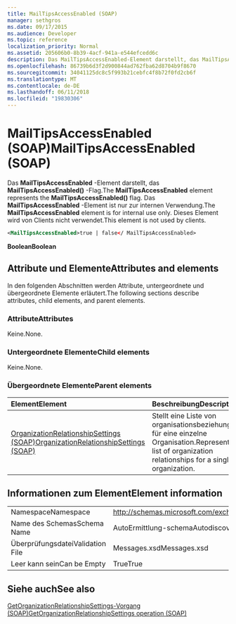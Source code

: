 ```yaml
---
title: MailTipsAccessEnabled (SOAP)
manager: sethgros
ms.date: 09/17/2015
ms.audience: Developer
ms.topic: reference
localization_priority: Normal
ms.assetid: 205606b0-8b39-4acf-941a-e544efcedd6c
description: Das MailTipsAccessEnabled-Element darstellt, das MailTipsAccessEnabled()-Flag. Das MailTipsAccessEnabled-Element ist nur zur internen Verwendung. Dieses Element wird von Clients nicht verwendet.
ms.openlocfilehash: 86739b6d3f2d900844ad762fba62d8704b9f8670
ms.sourcegitcommit: 34041125dc8c5f993b21cebfc4f8b72f0fd2cb6f
ms.translationtype: MT
ms.contentlocale: de-DE
ms.lasthandoff: 06/11/2018
ms.locfileid: "19830306"
---
```

# <a name="mailtipsaccessenabled-soap"></a><span data-ttu-id="d2e91-105">MailTipsAccessEnabled (SOAP)</span><span class="sxs-lookup"><span data-stu-id="d2e91-105">MailTipsAccessEnabled (SOAP)</span></span>

<span data-ttu-id="d2e91-106">Das **MailTipsAccessEnabled** -Element darstellt, das **MailTipsAccessEnabled()** -Flag.</span><span class="sxs-lookup"><span data-stu-id="d2e91-106">The **MailTipsAccessEnabled** element represents the **MailTipsAccessEnabled()** flag.</span></span> <span data-ttu-id="d2e91-107">Das **MailTipsAccessEnabled** -Element ist nur zur internen Verwendung.</span><span class="sxs-lookup"><span data-stu-id="d2e91-107">The **MailTipsAccessEnabled** element is for internal use only.</span></span> <span data-ttu-id="d2e91-108">Dieses Element wird von Clients nicht verwendet.</span><span class="sxs-lookup"><span data-stu-id="d2e91-108">This element is not used by clients.</span></span> 
  
```XML
<MailTipsAccessEnabled>true | false</ MailTipsAccessEnabled>
```

 <span data-ttu-id="d2e91-109">**Boolean**</span><span class="sxs-lookup"><span data-stu-id="d2e91-109">**Boolean**</span></span>
## <a name="attributes-and-elements"></a><span data-ttu-id="d2e91-110">Attribute und Elemente</span><span class="sxs-lookup"><span data-stu-id="d2e91-110">Attributes and elements</span></span>

<span data-ttu-id="d2e91-111">In den folgenden Abschnitten werden Attribute, untergeordnete und übergeordnete Elemente erläutert.</span><span class="sxs-lookup"><span data-stu-id="d2e91-111">The following sections describe attributes, child elements, and parent elements.</span></span>
  
### <a name="attributes"></a><span data-ttu-id="d2e91-112">Attribute</span><span class="sxs-lookup"><span data-stu-id="d2e91-112">Attributes</span></span>

<span data-ttu-id="d2e91-113">Keine.</span><span class="sxs-lookup"><span data-stu-id="d2e91-113">None.</span></span>
  
### <a name="child-elements"></a><span data-ttu-id="d2e91-114">Untergeordnete Elemente</span><span class="sxs-lookup"><span data-stu-id="d2e91-114">Child elements</span></span>

<span data-ttu-id="d2e91-115">Keine.</span><span class="sxs-lookup"><span data-stu-id="d2e91-115">None.</span></span>
  
### <a name="parent-elements"></a><span data-ttu-id="d2e91-116">Übergeordnete Elemente</span><span class="sxs-lookup"><span data-stu-id="d2e91-116">Parent elements</span></span>

|<span data-ttu-id="d2e91-117">**Element**</span><span class="sxs-lookup"><span data-stu-id="d2e91-117">**Element**</span></span>|<span data-ttu-id="d2e91-118">**Beschreibung**</span><span class="sxs-lookup"><span data-stu-id="d2e91-118">**Description**</span></span>|
|:-----|:-----|
|[<span data-ttu-id="d2e91-119">OrganizationRelationshipSettings (SOAP)</span><span class="sxs-lookup"><span data-stu-id="d2e91-119">OrganizationRelationshipSettings (SOAP)</span></span>](organizationrelationshipsettings-soap.md) <br/> |<span data-ttu-id="d2e91-120">Stellt eine Liste von organisationsbeziehungen für eine einzelne Organisation.</span><span class="sxs-lookup"><span data-stu-id="d2e91-120">Represents a list of organization relationships for a single organization.</span></span>  <br/> |
   
## <a name="element-information"></a><span data-ttu-id="d2e91-121">Informationen zum Element</span><span class="sxs-lookup"><span data-stu-id="d2e91-121">Element information</span></span>

|||
|:-----|:-----|
|<span data-ttu-id="d2e91-122">Namespace</span><span class="sxs-lookup"><span data-stu-id="d2e91-122">Namespace</span></span>  <br/> |http://schemas.microsoft.com/exchange/2010/Autodiscover  <br/> |
|<span data-ttu-id="d2e91-123">Name des Schemas</span><span class="sxs-lookup"><span data-stu-id="d2e91-123">Schema Name</span></span>  <br/> |<span data-ttu-id="d2e91-124">AutoErmittlung-schema</span><span class="sxs-lookup"><span data-stu-id="d2e91-124">Autodiscover schema</span></span>  <br/> |
|<span data-ttu-id="d2e91-125">Überprüfungsdatei</span><span class="sxs-lookup"><span data-stu-id="d2e91-125">Validation File</span></span>  <br/> |<span data-ttu-id="d2e91-126">Messages.xsd</span><span class="sxs-lookup"><span data-stu-id="d2e91-126">Messages.xsd</span></span>  <br/> |
|<span data-ttu-id="d2e91-127">Leer kann sein</span><span class="sxs-lookup"><span data-stu-id="d2e91-127">Can be Empty</span></span>  <br/> |<span data-ttu-id="d2e91-128">True</span><span class="sxs-lookup"><span data-stu-id="d2e91-128">True</span></span>  <br/> |
   
## <a name="see-also"></a><span data-ttu-id="d2e91-129">Siehe auch</span><span class="sxs-lookup"><span data-stu-id="d2e91-129">See also</span></span>



[<span data-ttu-id="d2e91-130">GetOrganizationRelationshipSettings-Vorgang (SOAP)</span><span class="sxs-lookup"><span data-stu-id="d2e91-130">GetOrganizationRelationshipSettings operation (SOAP)</span></span>](getorganizationrelationshipsettings-operation-soap.md)

